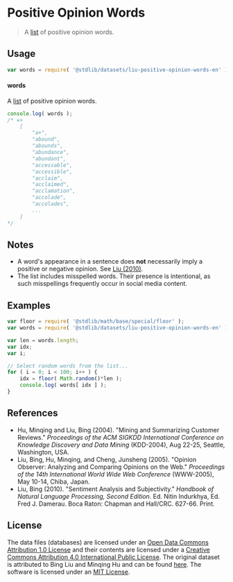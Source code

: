 Positive Opinion Words
===

> A [list][sentiment-lexicon] of positive opinion words.


<!-- <usage> -->

## Usage

``` javascript
var words = require( '@stdlib/datasets/liu-positive-opinion-words-en' );
```

#### words

A [list][sentiment-lexicon] of positive opinion words.

``` javascript
console.log( words );
/* =>
    [
        "a+",
        "abound",
        "abounds",
        "abundance",
        "abundant",
        "accessable",
        "accessible",
        "acclaim",
        "acclaimed",
        "acclamation",
        "accolade",
        "accolades",
        ...
    ]
*/
```

<!-- </usage> -->


<!-- <notes> -->

## Notes

* A word's appearance in a sentence does __not__ necessarily imply a positive or negative opinion. See [Liu (2010)](#references).
* The list includes misspelled words. Their presence is intentional, as such misspellings frequently occur in social media content.

<!-- </notes> -->


<!-- <examples> -->
<!-- TODO: more creative example; possibly counting the number of positive words per sentence in two pieces of text. -->

## Examples

``` javascript
var floor = require( '@stdlib/math/base/special/floor' );
var words = require( '@stdlib/datasets/liu-positive-opinion-words-en' );

var len = words.length;
var idx;
var i;

// Select random words from the list...
for ( i = 0; i < 100; i++ ) {
    idx = floor( Math.random()*len );
    console.log( words[ idx ] );
}
```

<!-- </examples> -->


<!-- <references> -->

## References

* Hu, Minqing and Liu, Bing (2004). "Mining and Summarizing Customer Reviews." *Proceedings of the ACM SIGKDD International Conference on Knowledge Discovery and Data Mining* (KDD-2004), Aug 22-25, Seattle, Washington, USA.
* Liu, Bing, Hu, Minqing, and Cheng, Junsheng (2005). "Opinion Observer: Analyzing and Comparing Opinions on the Web." *Proceedings of the 14th International World Wide Web Conference* (WWW-2005), May 10-14, Chiba, Japan.
* Liu, Bing (2010). "Sentiment Analysis and Subjectivity." *Handbook of Natural Language Processing, Second Edition*. Ed. Nitin Indurkhya, Ed. Fred J. Damerau. Boca Raton: Chapman and Hall/CRC. 627-66. Print.

<!-- </references> -->


<!-- <license> -->

## License

The data files (databases) are licensed under an [Open Data Commons Attribution 1.0 License][odc-by-1.0] and their contents are licensed under a [Creative Commons Attribution 4.0 International Public License][cc-by-4.0]. The original dataset is attributed to Bing Liu and Minqing Hu and can be found [here][sentiment-lexicon]. The software is licensed under an [MIT License][mit-license].

<!-- </license> -->


<!-- <links> -->

[sentiment-lexicon]: http://www.cs.uic.edu/~liub/FBS/sentiment-analysis.html#lexicon
[odc-by-1.0]: http://opendatacommons.org/licenses/by/1.0/
[cc-by-4.0]: http://creativecommons.org/licenses/by/4.0/
[mit-license]: http://opensource.org/licenses/MIT

<!-- </links> -->
